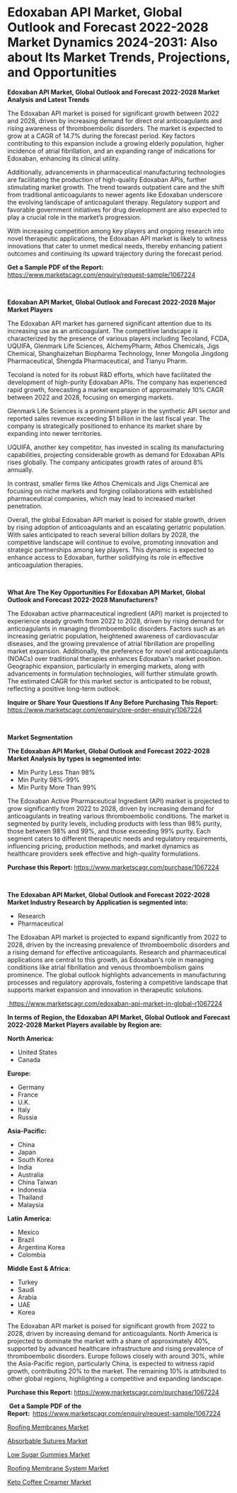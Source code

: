 <p><h1>Edoxaban API Market, Global Outlook and Forecast 2022-2028 Market Dynamics 2024-2031: Also about Its Market Trends, Projections, and Opportunities</h1></p><p><strong>Edoxaban API Market, Global Outlook and Forecast 2022-2028 Market Analysis and Latest Trends</strong></p>
<p><p>The Edoxaban API market is poised for significant growth between 2022 and 2028, driven by increasing demand for direct oral anticoagulants and rising awareness of thromboembolic disorders. The market is expected to grow at a CAGR of 14.7% during the forecast period. Key factors contributing to this expansion include a growing elderly population, higher incidence of atrial fibrillation, and an expanding range of indications for Edoxaban, enhancing its clinical utility. </p><p>Additionally, advancements in pharmaceutical manufacturing technologies are facilitating the production of high-quality Edoxaban APIs, further stimulating market growth. The trend towards outpatient care and the shift from traditional anticoagulants to newer agents like Edoxaban underscore the evolving landscape of anticoagulant therapy. Regulatory support and favorable government initiatives for drug development are also expected to play a crucial role in the market’s progression. </p><p>With increasing competition among key players and ongoing research into novel therapeutic applications, the Edoxaban API market is likely to witness innovations that cater to unmet medical needs, thereby enhancing patient outcomes and continuing its upward trajectory during the forecast period.</p></p>
<p><strong>Get a Sample PDF of the Report:&nbsp;</strong> <a href="https://www.marketscagr.com/enquiry/request-sample/1067224">https://www.marketscagr.com/enquiry/request-sample/1067224</a></p>
<p>&nbsp;</p>
<p><strong>Edoxaban API Market, Global Outlook and Forecast 2022-2028 Major Market Players</strong></p>
<p><p>The Edoxaban API market has garnered significant attention due to its increasing use as an anticoagulant. The competitive landscape is characterized by the presence of various players including Tecoland, FCDA, UQUIFA, Glenmark Life Sciences, AlchemyPharm, Athos Chemicals, Jigs Chemical, Shanghaizehan Biopharma Technology, Inner Mongolia Jingdong Pharmaceutical, Shengda Pharmaceutical, and Tianyu Pharm.</p><p>Tecoland is noted for its robust R&D efforts, which have facilitated the development of high-purity Edoxaban APIs. The company has experienced rapid growth, forecasting a market expansion of approximately 10% CAGR between 2022 and 2028, focusing on emerging markets.</p><p>Glenmark Life Sciences is a prominent player in the synthetic API sector and reported sales revenue exceeding $1 billion in the last fiscal year. The company is strategically positioned to enhance its market share by expanding into newer territories.</p><p>UQUIFA, another key competitor, has invested in scaling its manufacturing capabilities, projecting considerable growth as demand for Edoxaban APIs rises globally. The company anticipates growth rates of around 8% annually.</p><p>In contrast, smaller firms like Athos Chemicals and Jigs Chemical are focusing on niche markets and forging collaborations with established pharmaceutical companies, which may lead to increased market penetration.</p><p>Overall, the global Edoxaban API market is poised for stable growth, driven by rising adoption of anticoagulants and an escalating geriatric population. With sales anticipated to reach several billion dollars by 2028, the competitive landscape will continue to evolve, promoting innovation and strategic partnerships among key players. This dynamic is expected to enhance access to Edoxaban, further solidifying its role in effective anticoagulation therapies.</p></p>
<p>&nbsp;</p>
<p><strong>What Are The Key Opportunities For Edoxaban API Market, Global Outlook and Forecast 2022-2028 Manufacturers?</strong></p>
<p><p>The Edoxaban active pharmaceutical ingredient (API) market is projected to experience steady growth from 2022 to 2028, driven by rising demand for anticoagulants in managing thromboembolic disorders. Factors such as an increasing geriatric population, heightened awareness of cardiovascular diseases, and the growing prevalence of atrial fibrillation are propelling market expansion. Additionally, the preference for novel oral anticoagulants (NOACs) over traditional therapies enhances Edoxaban's market position. Geographic expansion, particularly in emerging markets, along with advancements in formulation technologies, will further stimulate growth. The estimated CAGR for this market sector is anticipated to be robust, reflecting a positive long-term outlook.</p></p>
<p><strong>Inquire or Share Your Questions If Any Before Purchasing This Report:</strong> <a href="https://www.marketscagr.com/enquiry/pre-order-enquiry/1067224">https://www.marketscagr.com/enquiry/pre-order-enquiry/1067224</a></p>
<p>&nbsp;</p>
<p><strong>Market Segmentation</strong></p>
<p><strong>The Edoxaban API Market, Global Outlook and Forecast 2022-2028 Market Analysis by types is segmented into:</strong></p>
<p><ul><li>Min Purity Less Than 98%</li><li>Min Purity 98%-99%</li><li>Min Purity More Than 99%</li></ul></p>
<p><p>The Edoxaban Active Pharmaceutical Ingredient (API) market is projected to grow significantly from 2022 to 2028, driven by increasing demand for anticoagulants in treating various thromboembolic conditions. The market is segmented by purity levels, including products with less than 98% purity, those between 98% and 99%, and those exceeding 99% purity. Each segment caters to different therapeutic needs and regulatory requirements, influencing pricing, production methods, and market dynamics as healthcare providers seek effective and high-quality formulations.</p></p>
<p><strong>Purchase this Report:&nbsp;</strong><a href="https://www.marketscagr.com/purchase/1067224">https://www.marketscagr.com/purchase/1067224</a></p>
<p>&nbsp;</p>
<p><strong>The Edoxaban API Market, Global Outlook and Forecast 2022-2028 Market Industry Research by Application is segmented into:</strong></p>
<p><ul><li>Research</li><li>Pharmaceutical</li></ul></p>
<p><p>The Edoxaban API market is projected to expand significantly from 2022 to 2028, driven by the increasing prevalence of thromboembolic disorders and a rising demand for effective anticoagulants. Research and pharmaceutical applications are central to this growth, as Edoxaban's role in managing conditions like atrial fibrillation and venous thromboembolism gains prominence. The global outlook highlights advancements in manufacturing processes and regulatory approvals, fostering a competitive landscape that supports market expansion and innovation in therapeutic solutions.</p></p>
<p><a href="https://www.marketscagr.com/edoxaban-api-market-in-global-r1067224">&nbsp;https://www.marketscagr.com/edoxaban-api-market-in-global-r1067224</a></p>
<p><strong>In terms of Region, the Edoxaban API Market, Global Outlook and Forecast 2022-2028 Market Players available by Region are:</strong></p>
<p>
    <p> <strong> North America: </strong>
        <ul>
            <li>United States</li>
            <li>Canada</li>
        </ul>
        </p> 
    <p> <strong> Europe: </strong>
        <ul>
            <li>Germany</li>
            <li>France</li>
            <li>U.K.</li>
            <li>Italy</li>
            <li>Russia</li>
        </ul>
        </p> 
    <p> <strong> Asia-Pacific: </strong>
        <ul>
            <li>China</li>
            <li>Japan</li>
            <li>South Korea</li>
            <li>India</li>
            <li>Australia</li>
            <li>China Taiwan</li>
            <li>Indonesia</li>
            <li>Thailand</li>
            <li>Malaysia</li>
        </ul>
        </p> 
    <p> <strong> Latin America: </strong>
        <ul>
            <li>Mexico</li>
            <li>Brazil</li>
            <li>Argentina Korea</li>
            <li>Colombia</li>
        </ul>
        </p> 
    <p> <strong> Middle East & Africa: </strong>
        <ul>
            <li>Turkey</li>
            <li>Saudi</li>
            <li>Arabia</li>
            <li>UAE</li>
            <li>Korea</li>
        </ul>
    </p>
    </p>
<p><p>The Edoxaban API market is poised for significant growth from 2022 to 2028, driven by increasing demand for anticoagulants. North America is projected to dominate the market with a share of approximately 40%, supported by advanced healthcare infrastructure and rising prevalence of thromboembolic disorders. Europe follows closely with around 30%, while the Asia-Pacific region, particularly China, is expected to witness rapid growth, contributing 20% to the market. The remaining 10% is attributed to other global regions, highlighting a competitive and expanding landscape.</p></p>
<p><strong>Purchase this Report: </strong><a href="https://www.marketscagr.com/purchase/1067224">https://www.marketscagr.com/purchase/1067224</a></p>
<p>&nbsp;<strong>Get a Sample PDF of the Report:&nbsp;&nbsp;</strong><a href="https://www.marketscagr.com/enquiry/request-sample/1067224">https://www.marketscagr.com/enquiry/request-sample/1067224</a></p>
<p><strong></strong></p>
<p><p><a href="https://issuu.com/reportprime-2/docs/roofing-membranes-market-size-2030._d28d5537406e11">Roofing Membranes Market</a></p><p><a href="https://www.linkedin.com/pulse/absorbable-sutures-market-revolution-2024-2031-trends-zo9ae?trackingId=1XDQ8oBhRvmz0rK2D%2BakMA%3D%3D">Absorbable Sutures Market</a></p><p><a href="https://medium.com/@laishakutch/the-low-sugar-gummies-market-prioritizes-cost-control-and-efficiency-enhancement-69d4e97e13ec">Low Sugar Gummies Market</a></p><p><a href="https://issuu.com/reportprime-2/docs/roofing-membrane-system-market-size_d3ff2c3a5e6ecc">Roofing Membrane System Market</a></p><p><a href="https://medium.com/@laishakutch/the-keto-coffee-creamer-market-has-experienced-impressive-growth-in-recent-years-expanding-its-002984930a73">Keto Coffee Creamer Market</a></p></p>